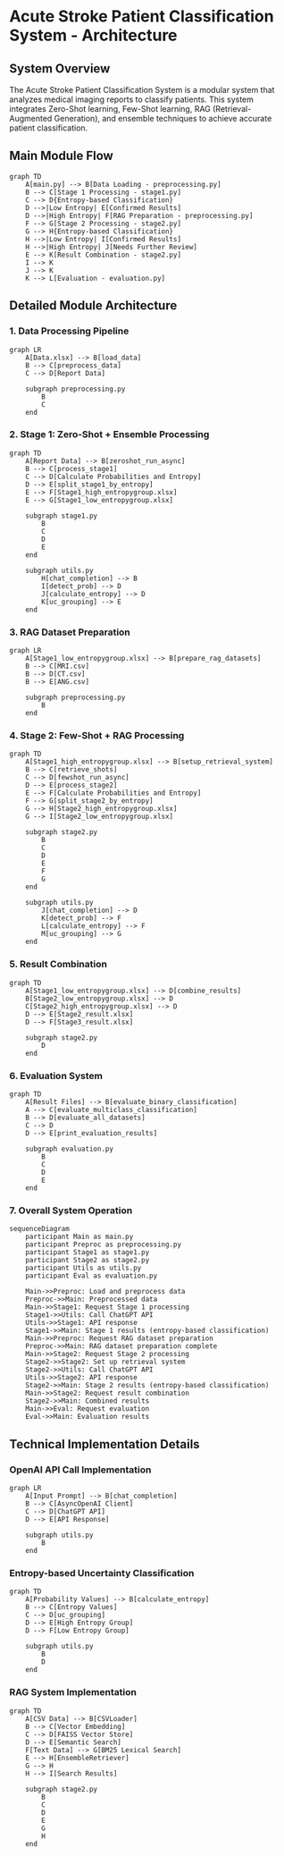 # Acute Stroke Patient Classification System - Architecture

## System Overview

The Acute Stroke Patient Classification System is a modular system that analyzes medical imaging reports to classify patients. This system integrates Zero-Shot learning, Few-Shot learning, RAG (Retrieval-Augmented Generation), and ensemble techniques to achieve accurate patient classification.

## Main Module Flow

```mermaid
graph TD
    A[main.py] --> B[Data Loading - preprocessing.py]
    B --> C[Stage 1 Processing - stage1.py]
    C --> D{Entropy-based Classification}
    D -->|Low Entropy| E[Confirmed Results]
    D -->|High Entropy| F[RAG Preparation - preprocessing.py]
    F --> G[Stage 2 Processing - stage2.py]
    G --> H{Entropy-based Classification}
    H -->|Low Entropy| I[Confirmed Results]
    H -->|High Entropy| J[Needs Further Review]
    E --> K[Result Combination - stage2.py]
    I --> K
    J --> K
    K --> L[Evaluation - evaluation.py]
```

## Detailed Module Architecture

### 1. Data Processing Pipeline

```mermaid
graph LR
    A[Data.xlsx] --> B[load_data]
    B --> C[preprocess_data]
    C --> D[Report Data]
    
    subgraph preprocessing.py
        B
        C
    end
```

### 2. Stage 1: Zero-Shot + Ensemble Processing

```mermaid
graph TD
    A[Report Data] --> B[zeroshot_run_async]
    B --> C[process_stage1]
    C --> D[Calculate Probabilities and Entropy]
    D --> E[split_stage1_by_entropy]
    E --> F[Stage1_high_entropygroup.xlsx]
    E --> G[Stage1_low_entropygroup.xlsx]
    
    subgraph stage1.py
        B
        C
        D
        E
    end
    
    subgraph utils.py
        H[chat_completion] --> B
        I[detect_prob] --> D
        J[calculate_entropy] --> D
        K[uc_grouping] --> E
    end
```

### 3. RAG Dataset Preparation

```mermaid
graph LR
    A[Stage1_low_entropygroup.xlsx] --> B[prepare_rag_datasets]
    B --> C[MRI.csv]
    B --> D[CT.csv]
    B --> E[ANG.csv]
    
    subgraph preprocessing.py
        B
    end
```

### 4. Stage 2: Few-Shot + RAG Processing

```mermaid
graph TD
    A[Stage1_high_entropygroup.xlsx] --> B[setup_retrieval_system]
    B --> C[retrieve_shots]
    C --> D[fewshot_run_async]
    D --> E[process_stage2]
    E --> F[Calculate Probabilities and Entropy]
    F --> G[split_stage2_by_entropy]
    G --> H[Stage2_high_entropygroup.xlsx]
    G --> I[Stage2_low_entropygroup.xlsx]
    
    subgraph stage2.py
        B
        C
        D
        E
        F
        G
    end
    
    subgraph utils.py
        J[chat_completion] --> D
        K[detect_prob] --> F
        L[calculate_entropy] --> F
        M[uc_grouping] --> G
    end
```

### 5. Result Combination

```mermaid
graph TD
    A[Stage1_low_entropygroup.xlsx] --> D[combine_results]
    B[Stage2_low_entropygroup.xlsx] --> D
    C[Stage2_high_entropygroup.xlsx] --> D
    D --> E[Stage2_result.xlsx]
    D --> F[Stage3_result.xlsx]
    
    subgraph stage2.py
        D
    end
```

### 6. Evaluation System

```mermaid
graph TD
    A[Result Files] --> B[evaluate_binary_classification]
    A --> C[evaluate_multiclass_classification]
    B --> D[evaluate_all_datasets]
    C --> D
    D --> E[print_evaluation_results]
    
    subgraph evaluation.py
        B
        C
        D
        E
    end
```

### 7. Overall System Operation

```mermaid
sequenceDiagram
    participant Main as main.py
    participant Preproc as preprocessing.py
    participant Stage1 as stage1.py
    participant Stage2 as stage2.py
    participant Utils as utils.py
    participant Eval as evaluation.py
    
    Main->>Preproc: Load and preprocess data
    Preproc->>Main: Preprocessed data
    Main->>Stage1: Request Stage 1 processing
    Stage1->>Utils: Call ChatGPT API
    Utils->>Stage1: API response
    Stage1->>Main: Stage 1 results (entropy-based classification)
    Main->>Preproc: Request RAG dataset preparation
    Preproc->>Main: RAG dataset preparation complete
    Main->>Stage2: Request Stage 2 processing
    Stage2->>Stage2: Set up retrieval system
    Stage2->>Utils: Call ChatGPT API
    Utils->>Stage2: API response
    Stage2->>Main: Stage 2 results (entropy-based classification)
    Main->>Stage2: Request result combination
    Stage2->>Main: Combined results
    Main->>Eval: Request evaluation
    Eval->>Main: Evaluation results
```

## Technical Implementation Details

### OpenAI API Call Implementation

```mermaid
graph LR
    A[Input Prompt] --> B[chat_completion]
    B --> C[AsyncOpenAI Client]
    C --> D[ChatGPT API]
    D --> E[API Response]
    
    subgraph utils.py
        B
    end
```

### Entropy-based Uncertainty Classification

```mermaid
graph TD
    A[Probability Values] --> B[calculate_entropy]
    B --> C[Entropy Values]
    C --> D[uc_grouping]
    D --> E[High Entropy Group]
    D --> F[Low Entropy Group]
    
    subgraph utils.py
        B
        D
    end
```

### RAG System Implementation

```mermaid
graph TD
    A[CSV Data] --> B[CSVLoader]
    B --> C[Vector Embedding]
    C --> D[FAISS Vector Store]
    D --> E[Semantic Search]
    F[Text Data] --> G[BM25 Lexical Search]
    E --> H[EnsembleRetriever]
    G --> H
    H --> I[Search Results]
    
    subgraph stage2.py
        B
        C
        D
        E
        G
        H
    end
```
